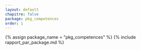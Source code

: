 ```yaml
---
layout: default
chapitre: false
package: pkg_competences
order: 1
---
```



{% assign package_name = "pkg_competences" %}
{% include rapport_par_package.md %}